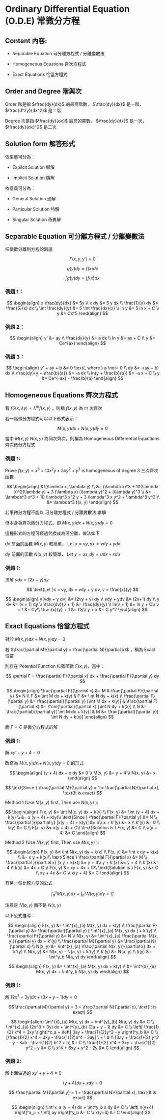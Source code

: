 # Ordinary Differential Equation (O.D.E) 常微分方程

## Content 內容:

- Separable Equation 可分離方程式 / 分離變數法

- Homogeneous Equations 齊次方程式

- Exact Equations 恰當方程式

## Order and Degree 階與次

Order 階是指 $\frac{dy}{dx}$ 的最高階數， $\frac{dy}{dx}$ 是一階， $\frac{d^2y}{dx^2}$ 是二階

Degree 次是指 $\frac{dy}{dx}$ 最高的冪數， $\frac{dy}{dx}$ 是一次， $\frac{dy}{dx}^2$ 是二次

## Solution form 解答形式

依型態可分為：

- Expilcit Solution 顯解

- Implicit Solution 隱解

依意義可分為：

- General Solution 通解

- Particular Solution 特解

- Singular Solution 奇異解

## Separable Equation 可分離方程式 / 分離變數法

把變數分離到方程的兩邊

$$
F(x, y, y') = 0
$$

$$
g(y) dy = f(x) dx 
$$

$$
\int g(y)dy = \int f(x)dx 
$$

### 例題 1：

$$
\begin{align} 
x \frac{dy}{dx} &= 5y \\
x dy &= 5 y dx \\
\frac{1}{y} dy &= \frac{5}{x} dx \\
\int \frac{dy}{y} &= 5 \int \frac{dx}{x} \\
ln y &= 5 ln x + C \\
y &= Cx^5
\end{align}
$$

### 例題 2：

$$
\begin{align} 
y' &= ay \\
\frac{dy}{y} &= a dx \\
ln y &= ax + C \\
y &= Ce^{ax}
\end{align}
$$

### 例題 3：

$$
\begin{align} 
y' + ay + b &= 0 \text{, where } a \not= 0 \\
dy &= -(ay + b) dx \\
\frac{dy}{y + \frac{b}{a}} &= -a dx \\
ln(y + \frac{b}{a}) &= -a x + C \\
y &= Ce^{-ax} - \frac{b}{a}
\end{align}
$$

## Homogeneous Equations 齊次方程式

若 $f(\lambda x, \lambda y) = \lambda^m f(x, y)$ ，則稱 $f(x, y)$ 為 $m$ 次齊次

若一階微分方程式可以以下形式表示：

$$
M(x, y) dx + N(x, y) dy = 0
$$

當中 $M(x, y)$ $N(x, y)$ 為同次齊次，則稱為 Homogeneous Differential Equaltions 齊次微分方程式

### 例題 1:

Prove $f(x, y) = x^3 + 10 x^2 y + 3xy^2 + y^3$ is homogeneous of degree 3 三次齊次函數

$$
\begin{align} 
&f(\lambda x, \lambda y) \\
&= (\lambda x)^3 + 10(\lambda x)^2(\lambda y) + 3 (\lambda x) (\lambda y)^2 + (\lambda y)^3 \\
&= \lambda^3 x^3 + 10 \lambda^3 x^2 y + 3 \lambda^3 x y^2 + \lambda^3 y^3 \\
&= \lambda^3 f(x, y)
\end{align}
$$

若果微分方程不能以 可分離方程式 / 分離變數法 求解

但本身為齊次微分方程式，即 $M(x, y) dx + N(x, y) dy = 0$

這種形式的方程可經過代換成為可分離，做法如下：

$dx$ 前面的函數 $M(x, y)$ 較簡單， $\text{Let } x = vy, dx = v dy + y dv$ 

$dy$ 前面的函數 $N(x, y)$ 較簡單， $\text{Let } y = ux, dy = u dx + x du$ 

### 例題 1:

求解 $y dx = (2x + y) dy$

$$
\text{Let }x = vy, dx = vdy + y dv, v = \frac{x}{y}
$$

$$
\begin{align}
y(vdy + y dv) &= (2vy + y) dy \\
vdy + ydv &= (2v+1) dy \\
y dv &= (v + 1) dy \\
\frac{dv}{v + 1} &= \frac{dy}{y} \\
ln(v + 1) &= ln y + C\\
v + 1 &= Cy\\
\frac{x}{y} + 1 &= Cy\\
y + x &= C y^2
\end{align}
$$

## Exact Equations 恰當方程式

對於 $M(x, y) dx + N(x, y) dy = 0$ 

若 $\frac{\partial M}{\partial y} = \frac{\partial N}{\partial x}$ ，稱為 Exact 恰當

則存在 Potential Function 位勢函數 $F(x, y)$，當中：

$$
\partial F = \frac{\partial F}{\partial x} dx + \frac{\partial F}{\partial y} dy
$$

$$
\begin{align} 
\frac{\partial F}{\partial x} &= M & \frac{\partial F}{\partial y} &= N \\
F &= \int M dx + k(y) & F &= \int N dy + k(x)  \\
\frac{\partial F}{\partial y} &= \frac{\partial}{\partial y} [\int M dx + k(y)] & \frac{\partial F}{\partial x} &= \frac{\partial}{\partial x} [\int N dy + k(x)] \\
N &= \frac{\partial}{\partial y}[ \int M dx + k(y)] & M &= \frac{\partial}{\partial y}[ \int N dy + k(x)]
\end{align}
$$

而 $F = C$ 是微分方程式的解

### 例題 1:

解 $xy' + y + 4 = 0$ 

改寫為 $M(x, y) dx + N(x, y) dy = 0$ 的形式

$$
\begin{align}
(y + 4) dx + x dy &= 0 \\
M(x, y) &= y + 4 \\
N(x, y) &= x
\end{align}
$$

$$
\text{Since } \frac{\partial M}{\partial y} = 1 = \frac{\partial N}{\partial x}, \text{It is exact} 
$$

Method 1 (Use $M(x, y)$ first, Then use $N(x, y)$ ):

$$
\begin{align}
F(x, y) &= \int M(x, y) dx + k(y) \\
F(x, y) &= \int (y + 4) dx + k(y) \\
&= x (y + 4) + k(y)\\
\text{Since } \frac{\partial F}{\partial y} &= N \\
\frac{\partial }{\partial y} [x(y + 4) + k(y)] &= x\\
x + k'(y) &= x \\
k'(y) &= 0 \\
k(y) &= C \\
F(x, y) &= x(y + 4) + C\\
\text{Solution is } F(x, y) &= C \\
x(y + 4) &= C 
\end{align}
$$

Method 2 (Use $N(x, y)$ first, Then use $M(x, y)$ ):

$$
\begin{align}
F(x, y) &= \int N(x, y) dy + k(x) \\
F(x, y) &= \int x dy + k(x) \\
&= x y + k(x)\\
\text{Since } \frac{\partial F}{\partial x} &= M \\
\frac{\partial }{\partial x} [x y + k(x)] &= y + 4\\
y + k'(x) &= y + 4 \\
k'(x) &= 4 \\
k(x) &= 4x + C \\
F(x, y) &= xy + 4x + C\\
\text{Solution is } F(x, y) &= C \\
xy + 4x &= C \\
x(y + 4) &= C 
\end{align}
$$

有另一個比較方便的公式

$$
\int^{x}_{a} M(x, y) dx + \int^{y}_{b} N(a, y) dy = C
$$

注意是 $N(a, y)$ 而不是 $N(x, y)$ 

以下公式推導：

$$
\begin{align}
F(x, y) &= \int^{x}_{a} M(x, y) dx + k(y) \\
\frac{\partial F}{\partial y} &= \frac{\partial}{\partial y} [ \int^{x}_{a} M(x, y) dx ] + k'(y) \\
\frac{\partial F}{\partial y} &= N \\
N(x, y) &= \int^{x}_{a} \frac{\partial M(x, y)}{\partial y} dx + k'(y) \\
\frac{\partial M}{\partial y} &= \frac{\partial N}{\partial x} \\
N(x, y) &= \int^{x}_{a} \frac{\partial N(x, y)}{\partial x} dx + k'(y) \\
N(x, y) &= N(x, y) - N(a, y) + k'(y) \\
k'(y) &= N(a, y) \\
k(y) &= \int^y_b N(a, y) dy
\end{align}
$$

$$
\begin{align}
F(x, y) &= \int^{x}_{a} M(x, y) dx + k(y) \\
&= \int^{x}_{a} M(x, y) dx + \int^y_b N(a, y) dy
\end{align}
$$

### 例題 1:

解 $(2x^3+3y)dx+(3x+y-1)dy=0$ 

$$
\frac{\partial M}{\partial y} = 3 = \frac{\partial N}{\partial x}, \text{It is exact}
$$

$$
\begin{align}
\int^{x}_{a} M(x, y) dx + \int^{y}_{b} N(a, y) dy &= C \\
\int^{x}_{a} (2x^3 + 3y) dx + \int^{y}_{b} (3a + y - 1) dy &= C \\
\left[  \frac{1}{2} x^4 + 3xy \right]^x_a + \left[ 3ay + \frac{1}{2}y^2 - y \right]^y_b &= C \\
[\frac{1}{2} x^4 + 3xy - \frac{1}{2}a^4 - 3ay] \ + \ &  \\
 [3ay + \frac{1}{2} y^2 - y - 3ab - \frac{1}{2} b^2 + b] &= C \\
\frac{1}{2} x^4 + 3xy + \frac{1}{2} y^2 - y &= C \\
x^4 + 6xy + y^2 - 2y &= C 
\end{align}
$$

### 例題 2:

解上面做過的 $xy' + y + 4 = 0$ 

$$
(y + 4) dx + x dy = 0
$$

$$
\frac{\partial M}{\partial y} = 1 = \frac{\partial N}{\partial x}, \text{It is exact}
$$

$$
\begin{align}
\int^x_a (y + 4) dx + \int^y_b a dy &= C \\
\left[ x(y+4) \right]^x_a + \left[ ay \right]^y_b &= C \\
x(y+4) &= C
\end{align}
$$
